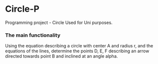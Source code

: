# Circle-P
Programming project - Circle
Used for Uni purposes.

### The main functionality
Using the equation describing a circle with center A and radius r, and the equations of the lines, determine the points D, E, F describing an arrow directed towards point B and inclined at an angle alpha.
